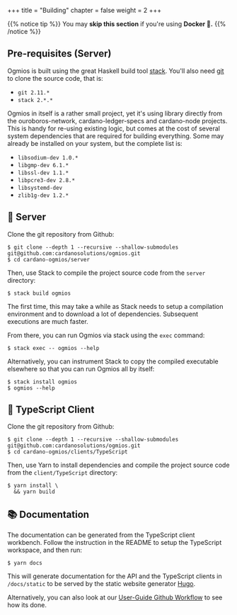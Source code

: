 +++
title = "Building"
chapter = false
weight = 2
+++

{{% notice tip %}}
You may **skip this section** if you're using **Docker 🐳.**
{{% /notice %}}

## Pre-requisites (Server)

Ogmios is built using the great Haskell build tool [stack](https://docs.haskellstack.org/en/stable/README/). You'll also need [git](https://git-scm.com/) to clone the source code, that is:
- `git 2.11.*`
- `stack 2.*.*`

Ogmios in itself is a rather small project, yet it's using library directly from the ouroboros-network, cardano-ledger-specs and cardano-node projects. This is handy for re-using existing logic, but comes at the cost of several system dependencies that are required for building everything. Some may already be installed on your system, but the complete list is:

- `libsodium-dev 1.0.*`
- `libgmp-dev 6.1.*`
- `libssl-dev 1.1.*`
- `libpcre3-dev 2.8.*`
- `libsystemd-dev`
- `zlib1g-dev 1.2.*`

## 🔨 Server

Clone the git repository from Github:

```console
$ git clone --depth 1 --recursive --shallow-submodules git@github.com:cardanosolutions/ogmios.git
$ cd cardano-ogmios/server
```

Then, use Stack to compile the project source code from the `server` directory:

```console
$ stack build ogmios
```

The first time, this may take a while as Stack needs to setup a compilation environment and to download a lot of dependencies. Subsequent executions are much faster.

From there, you can run Ogmios via stack using the `exec` command:

```console
$ stack exec -- ogmios --help
```

Alternatively, you can instrument Stack to copy the compiled executable elsewhere so that you can run Ogmios all by itself:

```console
$ stack install ogmios
$ ogmios --help
```

## 🔨 TypeScript Client

Clone the git repository from Github:

```console
$ git clone --depth 1 --recursive --shallow-submodules git@github.com:cardanosolutions/ogmios.git
$ cd cardano-ogmios/clients/TypeScript
```

Then, use Yarn to install dependencies and compile the project source code from the
`client/TypeScript` directory:

```console
$ yarn install \ 
  && yarn build
```

## 📚 Documentation

The documentation can be generated from the TypeScript client workbench. Follow the instruction in the README to setup the TypeScript workspace, and then run:

```console
$ yarn docs
```

This will generate documentation for the API and the TypeScript clients in `/docs/static` to be served by the static website generator [Hugo](https://gohugo.io/documentation/).

Alternatively, you can also look at our [User-Guide Github Workflow](https://github.com/CardanoSolutions/ogmios/blob/master/.github/workflows/user-guide.yaml#L18-L30) to see how its done.
